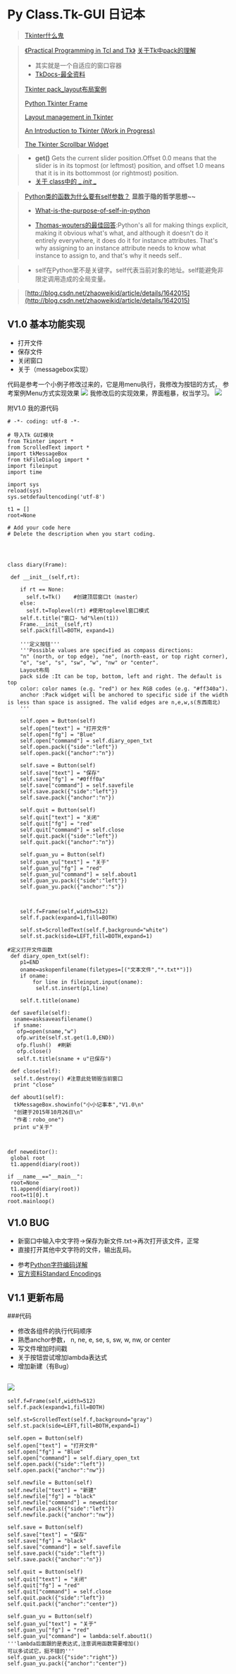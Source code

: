 # Py Class.Tk-GUI 日记本

> [Tkinter什么鬼](https://docs.python.org/2.7/library/tkinter.html?highlight=tkinter)

> [《Practical Programming in Tcl and Tk》](http://www.beedub.com/book/ "Practical Programming in Tcl and Tk")
> [关于Tk中pack的理解](http://my.oschina.net/annieduoduo/blog/71400) 
> 
> + 其实就是一个自适应的窗口容器
> + [TkDocs-最全资料](http://www.tkdocs.com/tutorial/index.html "TkDocs")
>
> [Tkinter pack_layout布局案例](http://my.oschina.net/ScottYang/blog/57192 "Tkinter pack_layout")
> 
> [Python Tkinter Frame](http://www.tutorialspoint.com/python/tk_frame.htm "Python Tkinter Frame")
> 
> [Layout management in Tkinter](http://zetcode.com/gui/tkinter/layout/ "Layout management in Tkinter")
> 
> [An Introduction to Tkinter (Work in Progress)](http://effbot.org/tkinterbook/)
> 
> [The Tkinter Scrollbar Widget](http://effbot.org/tkinterbook/scrollbar.htm )
	 
> + **get()** Gets the current slider position.Offset 0.0 means that the slider is in its topmost (or leftmost) position, and offset 1.0 means that it is in its bottommost (or rightmost) position.
> + [关于 class中的 _ _init_ _](https://docs.python.org/2.7/reference/datamodel.html#object.__init__)

> [Python类的函数为什么要有self参数？](http://www.cnblogs.com/wangkangluo1/archive/2011/09/23/2186479.html) **显胜于隐的哲学思想~~**
> 
> + [What-is-the-purpose-of-self-in-python](http://stackoverflow.com/questions/2709821/what-is-the-purpose-of-self-in-python)
>  - [Thomas-wouters的最佳回答](http://stackoverflow.com/users/17624/thomas-wouters):Python's all for making things explicit, making it obvious what's what, and although it doesn't do it entirely everywhere, it does do it for instance attributes. That's why assigning to an instance attribute needs to know what instance to assign to, and that's why it needs self..
 
> + self在Python里不是关键字。self代表当前对象的地址。self能避免非限定调用造成的全局变量。


> [http://blog.csdn.net/zhaoweikid/article/details/1642015](http://blog.csdn.net/zhaoweikid/article/details/1642015)
## V1.0 基本功能实现
+ 打开文件
+ 保存文件
+ 关闭窗口
+ 关于（messagebox实现）

代码是参考一个小例子修改过来的，它是用menu执行，我修改为按钮的方式，
参考案例Menu方式实现效果
![](http://i11.tietuku.com/107950c226186fed.jpg)
我修改后的实现效果，界面粗暴，权当学习。
![](http://i11.tietuku.com/fc474516d6ac8840.jpg)

附V1.0 我的源代码


    
    # -*- coding: utf-8 -*-

    # 导入Tk GUI模块
    from Tkinter import *
    from ScrolledText import *
    import tkMessageBox
    from tkFileDialog import *
    import fileinput
    import time

    import sys
    reload(sys)
    sys.setdefaultencoding('utf-8')

    t1 = []
    root=None

    # Add your code here
    # Delete the description when you start coding.


                  
      
    class diary(Frame):

     def __init__(self,rt):
     
        if rt == None:
          self.t=Tk()    #创建顶层窗口t（master）
        else:
          self.t=Toplevel(rt) #使用toplevel窗口模式
        self.t.title("窗口- %d"%len(t1))
        Frame.__init__(self,rt)
        self.pack(fill=BOTH, expand=1)

        '''定义按钮'''
        '''Possible values are specified as compass directions:
        "n" (north, or top edge), "ne", (north-east, or top right corner), 
        "e", "se", "s", "sw", "w", "nw" or "center".
        Layout布局
        pack side :It can be top, bottom, left and right. The default is top
        color: color names (e.g. "red") or hex RGB codes (e.g. "#ff340a").
        anchor :Pack widget will be anchored to specific side if the width is less than space is assigned. The valid edges are n,e,w,s(东西南北)
        '''

        self.open = Button(self)
        self.open["text"] = "打开文件"
        self.open["fg"] = "Blue"
        self.open["command"] = self.diary_open_txt
        self.open.pack({"side":"left"})
        self.open.pack({"anchor":"n"})
       
        self.save = Button(self)
        self.save["text"] = "保存"
        self.save["fg"] = "#0fff0a" 
        self.save["command"] = self.savefile
        self.save.pack({"side":"left"})
        self.save.pack({"anchor":"n"})
        
        self.quit = Button(self)
        self.quit["text"] = "关闭"
        self.quit["fg"] = "red"
        self.quit["command"] = self.close
        self.quit.pack({"side":"left"})
        self.quit.pack({"anchor":"n"})

        self.guan_yu = Button(self)
        self.guan_yu["text"] = "关于"
        self.guan_yu["fg"] = "red"
        self.guan_yu["command"] = self.about1
        self.guan_yu.pack({"side":"left"})
        self.guan_yu.pack({"anchor":"s"})
        
        
        
        self.f=Frame(self,width=512)
        self.f.pack(expand=1,fill=BOTH)
       
        self.st=ScrolledText(self.f,background="white")
        self.st.pack(side=LEFT,fill=BOTH,expand=1)

    #定义打开文件函数    
     def diary_open_txt(self):
        p1=END
        oname=askopenfilename(filetypes=[("文本文件","*.txt*")])
        if oname:
            for line in fileinput.input(oname):
             self.st.insert(p1,line)

        self.t.title(oname)
     
     def savefile(self):
      sname=asksaveasfilename()
      if sname:
       ofp=open(sname,"w")
       ofp.write(self.st.get(1.0,END))
       ofp.flush()  #刷新
       ofp.close()
       self.t.title(sname + u"已保存")
      
     def close(self):
      self.t.destroy() #注意此处销毁当前窗口
      print "close"

     def about1(self):
      tkMessageBox.showinfo("小小记事本","V1.0\n"
      "创建于2015年10月26日\n"
      "作者：robo_one")
      print u"关于"

      
      
    def neweditor():
     global root
     t1.append(diary(root))
      
    if __name__=="__main__":
     root=None
     t1.append(diary(root))
     root=t1[0].t
    root.mainloop()

    
## V1.0 BUG
+ 新窗口中输入中文字符→保存为新文件.txt→再次打开该文件，正常
+ 直接打开其他中文字符的文件，输出乱码。
 - 参考[Python字符编码详解](http://www.cnblogs.com/huxi/archive/2010/12/05/1897271.html)
 - [官方资料Standard Encodings](https://docs.python.org/2/library/codecs.html#standard-encodings)


## V1.1 更新布局

###代码
+  修改各组件的执行代码顺序
+  熟悉anchor参数， n, ne, e, se, s, sw, w, nw, or center
+  写文件增加时间戳
+  关于按钮尝试增加lambda表达式
+  增加新建（有Bug） 

![](http://i11.tietuku.com/6817f708103ef12c.jpg)
----------


    self.f=Frame(self,width=512)
    self.f.pack(expand=1,fill=BOTH)
   
    self.st=ScrolledText(self.f,background="gray")
    self.st.pack(side=LEFT,fill=BOTH,expand=1)
    
    self.open = Button(self)
    self.open["text"] = "打开文件"
    self.open["fg"] = "Blue"
    self.open["command"] = self.diary_open_txt
    self.open.pack({"side":"left"})
    self.open.pack({"anchor":"nw"})
    
    self.newfile = Button(self)
    self.newfile["text"] = "新建"
    self.newfile["fg"] = "black"
    self.newfile["command"] = neweditor
    self.newfile.pack({"side":"left"})
    self.newfile.pack({"anchor":"nw"})
   
    self.save = Button(self)
    self.save["text"] = "保存"
    self.save["fg"] = "black" 
    self.save["command"] = self.savefile
    self.save.pack({"side":"left"})
    self.save.pack({"anchor":"n"})
    
    self.quit = Button(self)
    self.quit["text"] = "关闭"
    self.quit["fg"] = "red"
    self.quit["command"] = self.close
    self.quit.pack({"side":"left"})
    self.quit.pack({"anchor":"center"})

    self.guan_yu = Button(self)
    self.guan_yu["text"] = "关于"
    self.guan_yu["fg"] = "red"
    self.guan_yu["command"] = lambda:self.about1()
    '''lambda后面跟的是表达式,注意调用函数需要增加()
    可以多试试它，挺不错的'''
    self.guan_yu.pack({"side":"right"})
    self.guan_yu.pack({"anchor":"center"})
        
